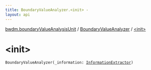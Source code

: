 ```yaml
---
title: BoundaryValueAnalyzer.<init> - 
layout: api
---
```


<div class='api-docs-breadcrumbs'><a href="../index.html">bwdm.boundaryValueAnalysisUnit</a> / <a href="index.html">BoundaryValueAnalyzer</a> / <a href="./-init-.html">&lt;init&gt;</a></div>

# &lt;init&gt;

<div class="signature"><code><span class="identifier">BoundaryValueAnalyzer</span><span class="symbol">(</span><span class="parameterName" id="bwdm.boundaryValueAnalysisUnit.BoundaryValueAnalyzer$<init>(bwdm.informationStore.InformationExtractor)/_information">_information</span><span class="symbol">:</span>&nbsp;<a href="../../bwdm.information-store/-information-extractor/index.html"><span class="identifier">InformationExtractor</span></a><span class="symbol">)</span></code></div>
